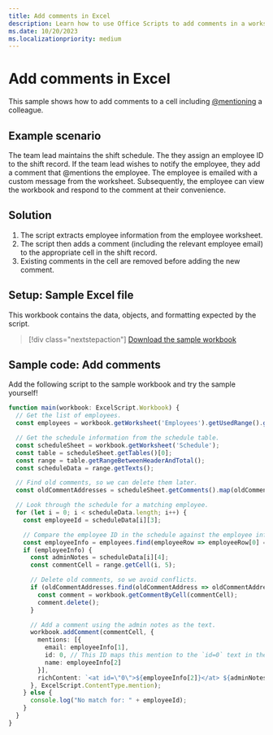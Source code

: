 ```yaml
---
title: Add comments in Excel
description: Learn how to use Office Scripts to add comments in a worksheet.
ms.date: 10/20/2023
ms.localizationpriority: medium
---
```


# Add comments in Excel

This sample shows how to add comments to a cell including [@mentioning](https://support.microsoft.com/office/90701709-5dc1-41c7-aa48-b01d4a46e8c7) a colleague.

## Example scenario

The team lead maintains the shift schedule. The they assign an employee ID to the shift record. If the team lead wishes to notify the employee, they add a comment that @mentions the employee. The employee is emailed with a custom message from the worksheet. Subsequently, the employee can view the workbook and respond to the comment at their convenience.

## Solution

1. The script extracts employee information from the employee worksheet.
1. The script then adds a comment (including the relevant employee email) to the appropriate cell in the shift record.
1. Existing comments in the cell are removed before adding the new comment.

## Setup: Sample Excel file

This workbook contains the data, objects, and formatting expected by the script.

> [!div class="nextstepaction"]
> [Download the sample workbook](add-excel-comments.xlsx)

## Sample code: Add comments

Add the following script to the sample workbook and try the sample yourself!

```TypeScript
function main(workbook: ExcelScript.Workbook) {
  // Get the list of employees.
  const employees = workbook.getWorksheet('Employees').getUsedRange().getTexts();

  // Get the schedule information from the schedule table.
  const scheduleSheet = workbook.getWorksheet('Schedule');
  const table = scheduleSheet.getTables()[0];
  const range = table.getRangeBetweenHeaderAndTotal();
  const scheduleData = range.getTexts();

  // Find old comments, so we can delete them later.
  const oldCommentAddresses = scheduleSheet.getComments().map(oldComment => oldComment.getLocation().getAddress());

  // Look through the schedule for a matching employee.
  for (let i = 0; i < scheduleData.length; i++) {
    const employeeId = scheduleData[i][3];

    // Compare the employee ID in the schedule against the employee information table.
    const employeeInfo = employees.find(employeeRow => employeeRow[0] === employeeId);
    if (employeeInfo) {
      const adminNotes = scheduleData[i][4];
      const commentCell = range.getCell(i, 5);

      // Delete old comments, so we avoid conflicts.
      if (oldCommentAddresses.find(oldCommentAddress => oldCommentAddress === commentCell.getAddress())) {
        const comment = workbook.getCommentByCell(commentCell);
        comment.delete();
      }

      // Add a comment using the admin notes as the text.
      workbook.addComment(commentCell, {
        mentions: [{
          email: employeeInfo[1],
          id: 0, // This ID maps this mention to the `id=0` text in the comment.
          name: employeeInfo[2]
        }],
        richContent: `<at id=\"0\">${employeeInfo[2]}</at> ${adminNotes}`
      }, ExcelScript.ContentType.mention);
    } else {
      console.log("No match for: " + employeeId);
    }
  }
}
```
